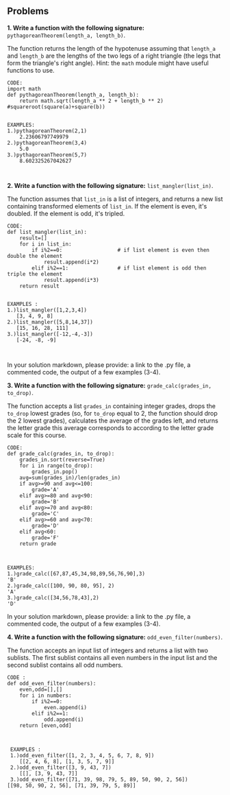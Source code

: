 ## Problems

**1. Write a function with the following signature:** `pythagoreanTheorem(length_a, length_b)`.

The function returns the length of the hypotenuse assuming that `length_a` and `length_b` are the lengths of the two legs of a right triangle (the legs that form the triangle's right angle). Hint: the `math` module might have useful functions to use.


``` 
CODE:
import math
def pythagoreanTheorem(length_a, length_b):
    return math.sqrt(length_a ** 2 + length_b ** 2)      #squareroot(square(a)+square(b))
    
    
EXAMPLES:
1.)pythagoreanTheorem(2,1)
    2.23606797749979
2.)pythagoreanTheorem(3,4)
    5.0
3.)pythagoreanTheorem(5,7)
    8.602325267042627



```


**2. Write a function with the following signature:** `list_mangler(list_in)`.

The function assumes that `list_in` is a list of integers, and returns a new list containing transformed elements of `list_in`. If the element is even, it's doubled. If the element is odd, it's tripled.


```
CODE:
def list_mangler(list_in):
    result=[]
    for i in list_in:
        if i%2==0:                  # if list element is even then double the element
            result.append(i*2)
        elif i%2==1:                # if list element is odd then triple the element
            result.append(i*3)
    return result


EXAMPLES :
1.)list_mangler([1,2,3,4])
   [3, 4, 9, 8]
2.)list_mangler([5,8,14,37])
   [15, 16, 28, 111]
3.)list_mangler([-12,-4,-3])
   [-24, -8, -9]



```
In your solution markdown, please provide: a link to the .py file, a commented code, the output of a few examples (3-4).

**3. Write a function with the following signature:** `grade_calc(grades_in, to_drop)`.

The function accepts a list `grades_in` containing integer grades, drops the `to_drop` lowest grades (so, for `to_drop` equal to 2, the function should drop the 2 lowest grades), calculates the average of the grades left, and returns the letter grade this average corresponds to according to the letter grade scale for this course.


```
CODE:
def grade_calc(grades_in, to_drop):
    grades_in.sort(reverse=True)
    for i in range(to_drop):
        grades_in.pop()
    avg=sum(grades_in)/len(grades_in)
    if avg>=90 and avg<=100:
        grade='A'
    elif avg>=80 and avg<90:
        grade='B'
    elif avg>=70 and avg<80:
        grade='C'
    elif avg>=60 and avg<70:
        grade='D'
    elif avg<60:
        grade='F'
    return grade
    
    
    
EXAMPLES:
1.)grade_calc([67,87,45,34,98,89,56,76,90],3)
'B'
2.)grade_calc([100, 90, 80, 95], 2)
'A'
3.)grade_calc([34,56,78,43],2)
'D'
```
In your solution markdown, please provide: a link to the .py file, a commented code, the output of a few examples (3-4).


**4. Write a function with the following signature:** `odd_even_filter(numbers)`.

The function accepts an input list of integers and returns a list with two sublists. The first sublist contains all even numbers in the input list and the second sublist contains all odd numbers.

```
CODE :
def odd_even_filter(numbers):
    even,odd=[],[]
    for i in numbers:
        if i%2==0:
            even.append(i)
        elif i%2==1:
            odd.append(i)
    return [even,odd]
    
    
    
 EXAMPLES :
 1.)odd_even_filter([1, 2, 3, 4, 5, 6, 7, 8, 9])
    [[2, 4, 6, 8], [1, 3, 5, 7, 9]]
 2.)odd_even_filter([3, 9, 43, 7])
    [[], [3, 9, 43, 7]]
 3.)odd_even_filter([71, 39, 98, 79, 5, 89, 50, 90, 2, 56])
[[98, 50, 90, 2, 56], [71, 39, 79, 5, 89]]


```

